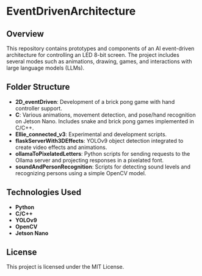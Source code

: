 # EventDrivenArchitecture

## Overview
This repository contains prototypes and components of an AI event-driven architecture for controlling an LED 8-bit screen. The project includes several modes such as animations, drawing, games, and interactions with large language models (LLMs).

## Folder Structure
- **2D_eventDriven**: Development of a brick pong game with hand controller support.
- **C**: Various animations, movement detection, and pose/hand recognition on Jetson Nano. Includes snake and brick pong games implemented in C/C++.
- **Ellie_connected_v3**: Experimental and development scripts.
- **flaskServerWith3DEffects**: YOLOv9 object detection integrated to create video effects and animations.
- **ollamaToPixelatedLetters**: Python scripts for sending requests to the Ollama server and projecting responses in a pixelated font.
- **soundAndPersonRecognition**: Scripts for detecting sound levels and recognizing persons using a simple OpenCV model.

## Technologies Used
- **Python**
- **C/C++**
- **YOLOv9**
- **OpenCV**
- **Jetson Nano**

## License
This project is licensed under the MIT License.
